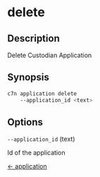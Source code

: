# delete

## Description

Delete Custodian Application

## Synopsis

```bash
c7n application delete
    --application_id <text>
```

## Options

`--application_id` (text) 

Id of the application


[← application](./index.md)